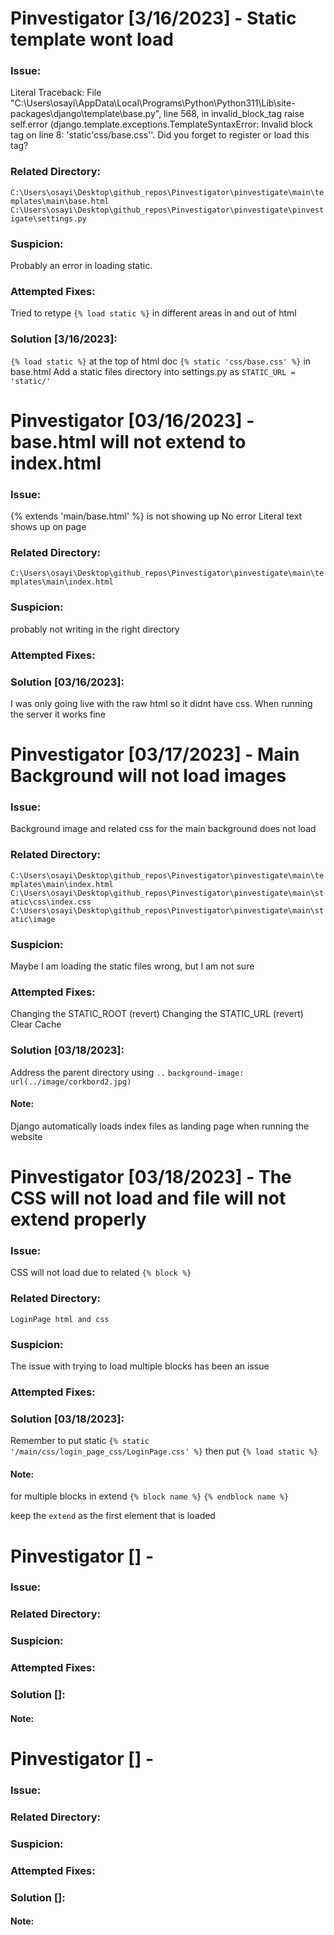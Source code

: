 # Pinvestigator [3/16/2023] - Static template wont load

### Issue:

Literal Traceback:
File "C:\Users\osayi\AppData\Local\Programs\Python\Python311\Lib\site-packages\django\template\base.py", line 568, in invalid_block_tag
raise self.error
(django.template.exceptions.TemplateSyntaxError: Invalid block tag on line 8: 'static'css/base.css''. Did you forget to register or load this tag?

### Related Directory:

`C:\Users\osayi\Desktop\github_repos\Pinvestigator\pinvestigate\main\templates\main\base.html`
`C:\Users\osayi\Desktop\github_repos\Pinvestigator\pinvestigate\pinvestigate\settings.py`

### Suspicion:

Probably an error in loading static.

### Attempted Fixes:

Tried to retype `{% load static %}` in different areas in and out of html

### Solution [3/16/2023]:

`{% load static %}` at the top of html doc
`{% static 'css/base.css' %}` in base.html
Add a static files directory into settings.py as `STATIC_URL = 'static/'`

#

# Pinvestigator [03/16/2023] - base.html will not extend to index.html

### Issue:

{% extends 'main/base.html' %} is not showing up
No error
Literal text shows up on page

### Related Directory:

`C:\Users\osayi\Desktop\github_repos\Pinvestigator\pinvestigate\main\templates\main\index.html`

### Suspicion:

probably not writing in the right directory

### Attempted Fixes:

### Solution [03/16/2023]:

I was only going live with the raw html so it didnt have css. When running the server it works fine

#

# Pinvestigator [03/17/2023] - Main Background will not load images

### Issue:

Background image and related css for the main background does not load

### Related Directory:

`C:\Users\osayi\Desktop\github_repos\Pinvestigator\pinvestigate\main\templates\main\index.html`
`C:\Users\osayi\Desktop\github_repos\Pinvestigator\pinvestigate\main\static\css\index.css`
`C:\Users\osayi\Desktop\github_repos\Pinvestigator\pinvestigate\main\static\image`

### Suspicion:

Maybe I am loading the static files wrong, but I am not sure

### Attempted Fixes:

Changing the STATIC_ROOT (revert)
Changing the STATIC_URL (revert)
Clear Cache

### Solution [03/18/2023]:

Address the parent directory using `..`
`background-image: url(../image/corkbord2.jpg)`

#### Note:

Django automatically loads index files as landing page when running the website

#

# Pinvestigator [03/18/2023] - The CSS will not load and file will not extend properly

### Issue:

CSS will not load due to related `{% block %}`

### Related Directory:

`LoginPage html and css`

### Suspicion:

The issue with trying to load multiple blocks has been an issue

### Attempted Fixes:

### Solution [03/18/2023]:

Remember to put static
`{% static '/main/css/login_page_css/LoginPage.css' %}`
then put
`{% load static %}`

#### Note:

for multiple blocks in extend
`{% block name %}`
`{% endblock name %}`

keep the `extend` as the first element that is loaded

#

# Pinvestigator [] -

### Issue:

### Related Directory:

### Suspicion:

### Attempted Fixes:

### Solution []:

#### Note:

#

# Pinvestigator [] -

### Issue:

### Related Directory:

### Suspicion:

### Attempted Fixes:

### Solution []:

#### Note:

#
